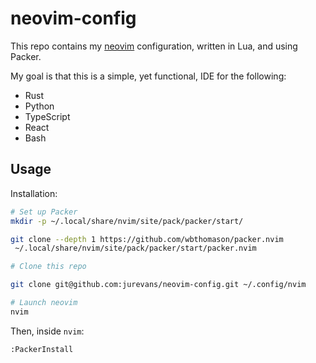 # neovim-config

This repo contains my [neovim](https://neovim.io/) configuration, written in Lua, and using Packer.

My goal is that this is a simple, yet functional, IDE for the following:

- Rust
- Python
- TypeScript
- React
- Bash


## Usage

Installation:

```bash
# Set up Packer
mkdir -p ~/.local/share/nvim/site/pack/packer/start/

git clone --depth 1 https://github.com/wbthomason/packer.nvim
 ~/.local/share/nvim/site/pack/packer/start/packer.nvim

# Clone this repo

git clone git@github.com:jurevans/neovim-config.git ~/.config/nvim

# Launch neovim
nvim
```

Then, inside `nvim`:

```
:PackerInstall
```
